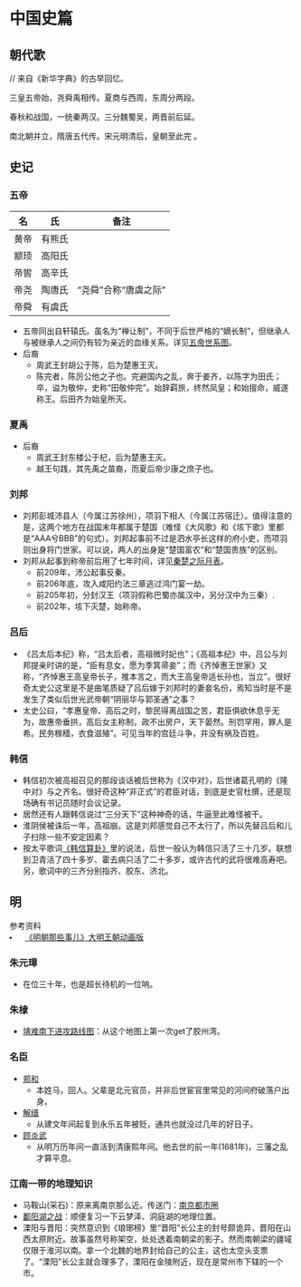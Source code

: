 # 中国史篇

## 朝代歌

// 来自《新华字典》的古早回忆。

三皇五帝始，尧舜禹相传。夏商与西周，东周分两段。

春秋和战国，一统秦两汉。三分魏蜀吴，两晋前后延。

南北朝并立，隋唐五代传。宋元明清后，皇朝至此完 。

## 史记

### 五帝

| 名 | 氏 |       备注               |
|------|--------|----------------------|
| 黄帝 | 有熊氏 |                      |
| 颛顼 | 高阳氏 |                      |
| 帝喾 | 高辛氏 |                      |
| 帝尧 | 陶唐氏 | “尧舜”合称“唐虞之际” |
| 帝舜 | 有虞氏 |                      |

* 五帝同出自轩辕氏。虽名为“禅让制”，不同于后世严格的“嫡长制”，但继承人与被继承人之间仍有较为亲近的血缘关系。详见[五帝世系图](https://zh.wikipedia.org/wiki/%E4%BA%94%E5%B8%9D%E4%B8%96%E7%B3%BB%E5%9B%BE)。
* 后裔
  * 周武王封胡公于陈，后为楚惠王灭。
  * 陈完者，陈厉公他之子也。完避国内之乱，奔于姜齐，以陈字为田氏；卒，谥为敬仲，史称“田敬仲完”。始辞羁旅，终然凤皇；和始擅命，威遂称王。后田齐为始皇所灭。

### 夏禹

* 后裔
  * 周武王封东楼公于杞，后为楚惠王灭。
  * 越王句践，其先禹之苗裔，而夏后帝少康之庶子也。

### 刘邦

* 刘邦彭城沛县人（今属江苏徐州），项羽下相人（今属江苏宿迁）。值得注意的是，这两个地方在战国末年都属于楚国（难怪《大风歌》和《垓下歌》里都是“AAA兮BBB”的句式）。刘邦起事前不过是泗水亭长这样的府小吏，而项羽则出身将门世家。可以说，两人的出身是“楚国富农”和“楚国贵族”的区别。
* 刘邦从起事到称帝前后用了七年时间，详见[秦楚之际月表](https://ctext.org/shiji/qin-chu-zhi-ji-yue-biao/zhs)。
  * 前209年，沛公起事反秦。
  * 前206年底，攻入咸阳约法三章逃过鸿门宴一劫。
  * 前205年初，分封汉王（项羽假称巴蜀亦属汉中，另分汉中为三秦）.
  * 前202年，垓下灭楚，始称帝。

### 吕后

* 《吕太后本纪》称，“吕太后者，高祖微时妃也”；《高祖本纪》中，吕公与刘邦提亲时讲的是，“臣有息女，愿为季箕帚妾”；而《齐悼惠王世家》又称，“齐悼惠王高皇帝长子，推本言之，而大王高皇帝适长孙也，当立”。很好奇太史公这里是不是曲笔质疑了吕后嫁于刘邦时的妻妾名份，焉知当时是不是发生了类似后世光武帝朝“阴丽华与郭圣通”之事？
* 太史公曰，“孝惠皇帝、高后之时，黎民得离战国之苦，君臣俱欲休息乎无为，故惠帝垂拱，高后女主称制，政不出房户，天下晏然。刑罚罕用，罪人是希。民务稼穑，衣食滋殖”。可见当年的宫廷斗争，并没有祸及百姓。

### 韩信

* 韩信初次被高祖召见的那段谈话被后世称为《汉中对》，后世诸葛孔明的《隆中对》与之齐名。很好奇这种“非正式”的君臣对话，到底是史官杜撰，还是现场确有书记员随时会议记录。
* 居然还有人跟韩信说过“三分天下”这种神奇的话，牛逼至此难怪被干。
* 淮阴侯被诛后一年，高祖崩。这是刘邦感觉自己不太行了，所以先替吕后和儿子扫除一些不安定因素？
* 按太平歌词[《韩信算卦》](https://baike.baidu.com/item/%E9%9F%A9%E4%BF%A1%E7%AE%97%E5%8D%A6/9521929)里的说法，后世一般认为韩信只活了三十几岁。联想到卫青活了四十多岁、霍去病只活了二十多岁，或许古代的武将很难高寿吧。另，歌词中的三齐分别指齐、胶东、济北。

## 明

<pre>
参考资料
<li> <a href="[my-url](https://www.bilibili.com/video/BV1Bp411Z71q)">《明朝那些事儿》大明王朝动画版</a> </li></pre>

### 朱元璋

* 在位三十年，也是超长待机的一位呐。

### 朱棣

* [靖难南下进攻路线图](https://zh.wikipedia.org/wiki/%E6%98%8E%E6%88%90%E7%A5%96#/media/File:Jingnan_Campaign_(simplified_Chinese).svg)：从这个地图上第一次get了胶州湾。

### 名臣

* [郑和](https://zh.wikipedia.org/wiki/%E9%84%AD%E5%92%8C)
  * 本姓马，回人。父辈是北元官员，并非后世宦官里常见的河间府破落户出身。
* [解缙](https://zh.wikipedia.org/wiki/%E8%A7%A3%E7%B8%89)
  * 从建文年间起复到永乐五年被贬，通共也就没过几年的好日子。
* [顾炎武](https://zh.wikipedia.org/wiki/%E9%A1%BE%E7%82%8E%E6%AD%A6)
  * 从明万历年间一直活到清康熙年间。他去世的前一年(1681年)，三藩之乱才算平息。

### 江南一带的地理知识

* 马鞍山(采石)：原来离南京那么近。传送门：[南京都市圈](https://zh.wikipedia.org/wiki/%E5%8D%97%E4%BA%AC%E9%83%BD%E5%B8%82%E5%9C%88)
* [鄱阳湖之战](https://zh.wikipedia.org/wiki/%E9%84%B1%E9%99%BD%E6%B9%96%E4%B9%8B%E6%88%B0)：顺便复习一下云梦泽、洞庭湖的地理位置。
* 溧阳与晋阳：突然意识到《琅琊榜》里“晋阳”长公主的封号颇诡异，晋阳在山西太原附近。故事虽然号称架空，处处透着南朝梁的影子。然而南朝梁的疆域仅限于淮河以南。拿一个北魏的地界封给自己的公主，这也太空头支票了。“溧阳”长公主就合理多了，溧阳在金陵附近，现在是常州市下辖的一个市。
